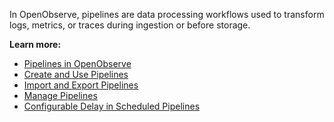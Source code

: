 In OpenObserve, pipelines are data processing workflows used to transform logs, metrics, or traces during ingestion or before storage.

**Learn more:**

- [Pipelines in OpenObserve](../pipelines/pipelines-in-openobserve/)
- [Create and Use Pipelines](../pipelines/create-and-use-pipelines/)
- [Import and Export Pipelines](../pipelines/import-and-export-pipelines/)
- [Manage Pipelines](../pipelines/manage-pipelines/)
- [Configurable Delay in Scheduled Pipelines](../pipelines/configurable-delay-in-scheduled-pipelines/)